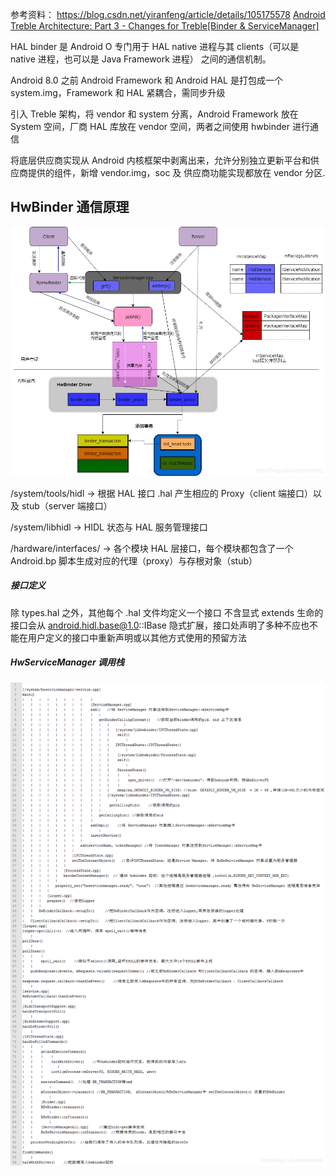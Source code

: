 参考资料：
https://blog.csdn.net/yiranfeng/article/details/105175578
[Android Treble Architecture: Part 3 - Changes for Treble[Binder & ServiceManager]](http://strayinsights.blogspot.com/2018/07/android-treble-architecture-part-3.html)

HAL binder 是 Android O 专门用于 HAL native 进程与其 clients（可以是 native 进程，也可以是 Java Framework 进程） 之间的通信机制。

Android 8.0 之前 Android Framework 和 Android HAL 是打包成一个 system.img，Framework 和 HAL 紧耦合，需同步升级

引入 Treble 架构，将 vendor 和 system 分离，Android Framework 放在 System 空间，厂商 HAL 库放在 vendor 空间，两者之间使用 hwbinder 进行通信

将底层供应商实现从 Android 内核框架中剥离出来，允许分别独立更新平台和供应商提供的组件，新增 vendor.img，soc 及 供应商功能实现都放在 vendor 分区.

## HwBinder 通信原理
![](20200802211219586.jpg)

/system/tools/hidl -> 根据 HAL 接口 .hal 产生相应的 Proxy（client 端接口）以及 stub（server 端接口）

/system/libhidl -> HIDL 状态与 HAL 服务管理接口

/hardware/interfaces/ -> 各个模块 HAL 层接口，每个模块都包含了一个 Android.bp 脚本生成对应的代理（proxy）与存根对象（stub）

##### 接口定义
除 types.hal 之外，其他每个 .hal 文件均定义一个接口
不含显式 extends 生命的接口会从 android.hidl.base@1.0::IBase 隐式扩展，接口处声明了多种不应也不能在用户定义的接口中重新声明或以其他方式使用的预留方法

##### HwServiceManager 调用栈
![](20200810214840854.png)